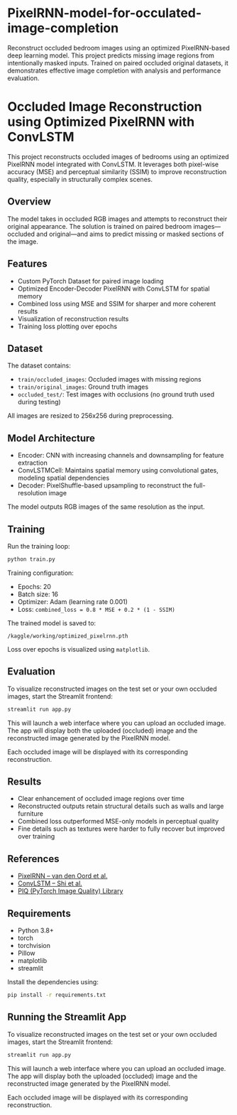 # PixelRNN-model-for-occulated-image-completion
Reconstruct occluded bedroom images using an optimized PixelRNN-based deep learning model. This project predicts missing image regions from intentionally masked inputs. Trained on paired occluded original datasets, it demonstrates effective image completion with analysis and performance evaluation.

# Occluded Image Reconstruction using Optimized PixelRNN with ConvLSTM

This project reconstructs occluded images of bedrooms using an optimized PixelRNN model integrated with ConvLSTM. It leverages both pixel-wise accuracy (MSE) and perceptual similarity (SSIM) to improve reconstruction quality, especially in structurally complex scenes.

## Overview

The model takes in occluded RGB images and attempts to reconstruct their original appearance. The solution is trained on paired bedroom images—occluded and original—and aims to predict missing or masked sections of the image.

## Features

- Custom PyTorch Dataset for paired image loading
- Optimized Encoder-Decoder PixelRNN with ConvLSTM for spatial memory
- Combined loss using MSE and SSIM for sharper and more coherent results
- Visualization of reconstruction results
- Training loss plotting over epochs

## Dataset

The dataset contains:
- `train/occluded_images`: Occluded images with missing regions
- `train/original_images`: Ground truth images
- `occluded_test/`: Test images with occlusions (no ground truth used during testing)

All images are resized to 256x256 during preprocessing.

## Model Architecture

- Encoder: CNN with increasing channels and downsampling for feature extraction
- ConvLSTMCell: Maintains spatial memory using convolutional gates, modeling spatial dependencies
- Decoder: PixelShuffle-based upsampling to reconstruct the full-resolution image

The model outputs RGB images of the same resolution as the input.

## Training

Run the training loop:

```bash
python train.py
```

Training configuration:

* Epochs: 20
* Batch size: 16
* Optimizer: Adam (learning rate 0.001)
* Loss: `combined_loss = 0.8 * MSE + 0.2 * (1 - SSIM)`

The trained model is saved to:

```
/kaggle/working/optimized_pixelrnn.pth
```

Loss over epochs is visualized using `matplotlib`.

## Evaluation

To visualize reconstructed images on the test set or your own occluded images, start the Streamlit frontend:

```bash
streamlit run app.py
```

This will launch a web interface where you can upload an occluded image. The app will display both the uploaded (occluded) image and the reconstructed image generated by the PixelRNN model.

Each occluded image will be displayed with its corresponding reconstruction.

## Results

* Clear enhancement of occluded image regions over time
* Reconstructed outputs retain structural details such as walls and large furniture
* Combined loss outperformed MSE-only models in perceptual quality
* Fine details such as textures were harder to fully recover but improved over training

## References

* [PixelRNN – van den Oord et al.](https://arxiv.org/abs/1601.06759)
* [ConvLSTM – Shi et al.](https://arxiv.org/abs/1506.04214)
* [PIQ (PyTorch Image Quality) Library](https://github.com/photosynthesis-team/piq)

## Requirements

- Python 3.8+
- torch
- torchvision
- Pillow
- matplotlib
- streamlit

Install the dependencies using:

```bash
pip install -r requirements.txt
```

## Running the Streamlit App

To visualize reconstructed images on the test set or your own occluded images, start the Streamlit frontend:

```bash
streamlit run app.py
```

This will launch a web interface where you can upload an occluded image. The app will display both the uploaded (occluded) image and the reconstructed image generated by the PixelRNN model.

Each occluded image will be displayed with its corresponding reconstruction.
